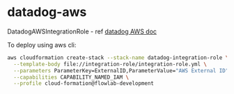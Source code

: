 # datadog-aws

DatadogAWSIntegrationRole - ref [datadog AWS doc](https://docs.datadoghq.com/integrations/amazon_web_services/#installation)

To deploy using aws cli:
```sh
aws cloudformation create-stack --stack-name datadog-integration-role \
  --template-body file://integration-role/integration-role.yml \
  --parameters ParameterKey=ExternalID,ParameterValue="AWS External ID" \
  --capabilities CAPABILITY_NAMED_IAM \
  --profile cloud-formation@flowlab-development
```